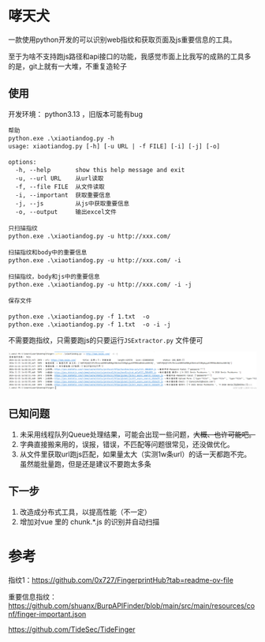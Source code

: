 
# 哮天犬
一款使用python开发的可以识别web指纹和获取页面及js重要信息的工具。

至于为啥不支持跑js路径和api接口的功能，我感觉市面上比我写的成熟的工具多的是，git上就有一大堆，不重复造轮子

## 使用
开发环境： python3.13 ，旧版本可能有bug

```shell
帮助
python.exe .\xiaotiandog.py -h 
usage: xiaotiandog.py [-h] [-u URL | -f FILE] [-i] [-j] [-o]

options:
  -h, --help       show this help message and exit
  -u, --url URL    从url读取
  -f, --file FILE  从文件读取
  -i, --important  获取重要信息
  -j, --js         从js中获取重要信息
  -o, --output     输出excel文件

只扫描指纹
python.exe .\xiaotiandog.py -u http://xxx.com/ 

扫描指纹和body中的重要信息
python.exe .\xiaotiandog.py -u http://xxx.com/ -i

扫描指纹，body和js中的重要信息
python.exe .\xiaotiandog.py -u http://xxx.com/ -i -j 

保存文件

python.exe .\xiaotiandog.py -f 1.txt  -o 
python.exe .\xiaotiandog.py -f 1.txt  -o -i -j 

```
不需要跑指纹，只需要跑js的只要运行`JSExtractor.py` 文件便可


![](\image\1.png)

## 已知问题
1. 未采用线程队列Queue处理结果，可能会出现一些问题，~~大概、也许可能吧。~~
2. 字典直接搬来用的，误报，错误，不匹配等问题很常见，还没做优化。
3. 从文件里获取url跑js匹配，如果量太大（实测1w条url）的话一天都跑不完。虽然能批量跑，但是还是建议不要跑太多条

## 下一步
1. 改造成分布式工具，以提高性能（不一定）
2. 增加对vue 里的 chunk.*.js 的识别并自动扫描

# 参考

指纹1：https://github.com/0x727/FingerprintHub?tab=readme-ov-file

重要信息指纹： https://github.com/shuanx/BurpAPIFinder/blob/main/src/main/resources/conf/finger-important.json

https://github.com/TideSec/TideFinger


